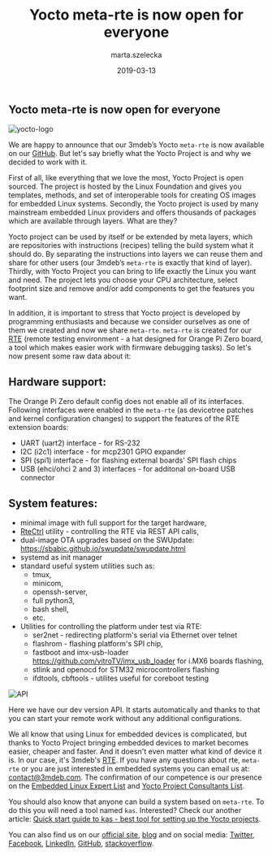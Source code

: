 ﻿---
title: Yocto meta-rte is now open for everyone
cover: /img/YoctoProject_Logo_RGB.jpg
author: marta.szelecka
layout: post
published: true
date: 2019-03-13
year: "2019"

tags:
    - Yocto
    - meta-rte
    - linux
    - rte
categories:
    - OS Dev
---

## Yocto meta-rte is now open for everyone

![yocto-logo](/img/YoctoProject_Logo_RGB.jpg)

We are happy to announce that our 3mdeb’s Yocto `meta-rte` is now available on
our [GitHub](https://github.com/3mdeb/meta-rte). But let's say briefly what the
Yocto Project is and why we decided to work with it.

First of all, like everything that we love the most, Yocto Project is open
sourced. The project is hosted by the Linux Foundation and gives you templates,
methods, and set of interoperable tools for creating OS images for embedded
Linux systems. Secondly, the Yocto project is used by many mainstream embedded
Linux providers and offers thousands of packages which are available through
layers. What are they?

Yocto project can be used by itself or be extended by meta layers, which are
repositories with instructions (recipes) telling the build system what it should
do. By separating the instructions into layers we can reuse them and share for
other users (our 3mdeb’s `meta-rte` is exactly that kind of layer). Thirdly,
with Yocto Project you can bring to life exactly the Linux you want and need.
The project lets you choose your CPU architecture, select footprint size and
remove and/or add components to get the features you want.

In addition, it is important to stress that Yocto project is developed by
programming enthusiasts and because we consider ourselves as one of them we
created and now we share `meta-rte`. `meta-rte` is created for our
[RTE](https://shop.3mdeb.com/product/rte/) (remote testing environment - a hat
designed for Orange Pi Zero board, a tool which makes easier work with firmware
debugging tasks). So let's now present some raw data about it:

## Hardware support:

The Orange Pi Zero default config does not enable all of its interfaces.
Following interfaces were enabled in the `meta-rte`
(as devicetree patches and kernel configuration changes) to support the
features of the RTE extension boards:

* UART (uart2) interface - for RS-232
* I2C (i2c1) interface - for mcp2301 GPIO expander
* SPI (spi1) interface - for flashing external boards' SPI flash chips
* USB (ehci/ohci 2 and 3) interfaces - for additonal on-board USB connector

## System features:

* minimal image with full support for the target hardware,
* [RteCtrl](https://github.com/3mdeb/RteCtrl) utility - controlling the RTE via
  REST API calls,
* dual-image OTA upgrades based on the SWUpdate: https://sbabic.github.io/swupdate/swupdate.html
* systemd as init manager
* standard useful system utilities such as:
  * tmux,
  * minicom,
  * openssh-server,
  * full python3,
  * bash shell,
  * etc.
* Utilities for controlling the platform under test via RTE:
  * ser2net - redirecting platform's serial via Ethernet over telnet
  * flashrom - flashing platform's SPI chip,
  * fastboot and imx-usb-loader https://github.com/vitroTV/imx_usb_loader for
    i.MX6 boards flashing,
  * stlink and openocd for STM32 microcontrollers flashing
  * ifdtools, cbftools - utilites useful for coreboot testing

![API](/img/REST-API.png)

Here we have our dev version API. It starts automatically and thanks to that you
can start your remote work without any additional configurations.

We all know that using Linux for embedded devices is complicated, but thanks to
Yocto Project bringing embedded devices to market becomes easier, cheaper and
faster. And it doesn't even matter what kind of device it is. In our case, it's
3mdeb's [RTE](https://shop.3mdeb.com/product/rte/). If you have any questions
about rte, `meta-rte` or you are just interested in embedded systems you can
email us at: contact@3mdeb.com. The confirmation of our competence is our
presence on the [Embedded Linux Expert List](https://elinux.org/Experts#The_List)
and [Yocto Project Consultants List](https://www.yoctoproject.org/community/consultants/).

You should also know that anyone can build a system based on `meta-rte`. To do
this you will need a tool named `kas`. Interested? Check our another article:
[Quick start guide to kas - best tool for setting up the Yocto projects](https://3mdeb.com/os-dev/get-started-kas-yocto/).

You can also find us on our [official site](https://3mdeb.com/), [blog](https://3mdeb.com/news-ideas/)
and on social media: [Twitter](https://twitter.com/3mdeb_com),
[Facebook](https://www.facebook.com/3mdeb), [LinkedIn](https://www.linkedin.com/company/3mdeb),
[GitHub](https://github.com/3mdeb),
[stackoverflow](https://stackoverflow.com/users/587395/piotr-kr%C3%B3l).
